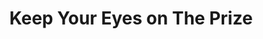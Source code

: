 ---
index: 2
layout: default
title: Keep Your Eyes on The Prize
event: Montgomery Bus Boycott
artist: Pete Seeger
genre: Folk
writer: Alice Wine
producer: Lawrence Cohn
album: We Shall Overcome
label: Columbia
country: USA
language: English
duration: '2:00'
released: 1963
soundcloud: https://w.soundcloud.com/player/?url=https%3A//api.soundcloud.com/tracks/1023382657&color=%23ff5500&auto_play=false&hide_related=false&show_comments=true&show_user=true&show_reposts=false&show_teaser=true&visual=true
soundcloud-artist: https://soundcloud.com/pete-seeger-official 
soundcloud-source: https://soundcloud.com/pete-seeger-official/keep-your-eyes-on-the-prize-3
description: | 
   Pete Seeger recorded this song for his album 'We Shall Overcome' but the song was orginially based off of the hymn 'Keep Your Hands on the Plow' with lyrics modified. Alice Wine, who earned her living cleaning linen for a white family in Charleston, taught Guy Carawan how to sing 'Keep Your Eyes on the Prize' in 1960. Carawan later introduced the lyrics to activists from the Student Nonviolent Coordinating Committee (SNCC).

more-versions: https://secondhandsongs.com/performance/962504/versions#nav-entity
versions: |
     The Limeliters (1963) <br>
     Bob Dylan (1962) <br>
     Bruce Springsteen (2006)
source1: https://main.oxfordamerican.org/magazine/item/1871-keep-you-eyes-on-the-prize 
---